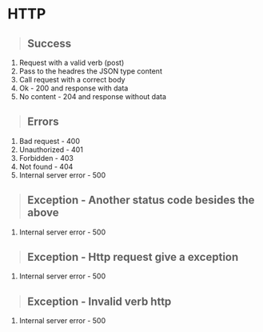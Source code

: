 # HTTP

> ## Success
1. Request with a valid verb (post)
2. Pass to the headres the JSON type content
3. Call request with a correct body
4. Ok - 200 and response with data
5. No content - 204 and response without data

> ## Errors
1. Bad request - 400
2. Unauthorized - 401
3. Forbidden - 403
4. Not found - 404
5. Internal server error - 500

> ## Exception - Another status code besides the above
1. Internal server error - 500

> ## Exception - Http request give a exception
1. Internal server error - 500

> ## Exception - Invalid verb http
1. Internal server error - 500